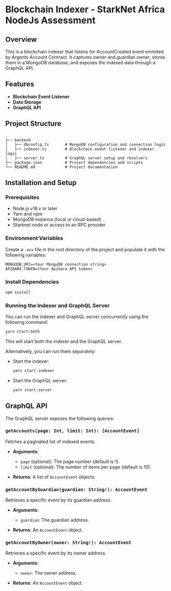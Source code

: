 # Blockchain Indexer - StarkNet Africa NodeJs Assessment

## Overview

This is a blockchain indexer that listens for AccountCreated event emmited by Argents Account Contract. It captures owner and guardian owner, stores them in a MongoDB database, and exposes the indexed data through a GraphQL API. 

## Features

- **Blockchain Event Listener**
- **Data Storage**
- **GraphQL API**

## Project Structure

```plaintext
.
├── backend
│   ├── dbconfig.ts       # MongoDB configuration and connection logic
│   ├── indexer.ts        # Blockchain event listener and indexer logic
│   ├── server.ts         # GraphQL server setup and resolvers
├── package.json          # Project dependencies and scripts
└── README.md             # Project documentation
```

## Installation and Setup

### Prerequisites

- Node.js v16.x or later
- Yarn and npm
- MongoDB instance (local or cloud-based)
- Starknet node or access to an RPC provider

### Environment Variables

Create a `.env` file in the root directory of the project and populate it with the following variables:

```plaintext
MONGODB_URI=<Your MongoDB connection string>
APIBARA_TOKEN=<Your Apibara API token>
```

### Install Dependencies

```bash
npm install
```

### Running the Indexer and GraphQL Server

You can run the indexer and GraphQL server concurrently using the following command:

```bash
yarn start:both
```

This will start both the indexer and the GraphQL server.

Alternatively, you can run them separately:

- Start the indexer:

  ```bash
  yarn start:indexer
  ```

- Start the GraphQL server:

  ```bash
  yarn start:server
  ```

## GraphQL API

The GraphQL server exposes the following queries:

### `getAccounts(page: Int, limit: Int): [AccountEvent]`

Fetches a paginated list of indexed events.

- **Arguments**:
  - `page` (optional): The page number (default is 1).
  - `limit` (optional): The number of items per page (default is 10).

- **Returns**: A list of `AccountEvent` objects.

### `getAccountByGuardian(guardian: String!): AccountEvent`

Retrieves a specific event by its guardian address.

- **Arguments**:
  - `guardian`: The guardian address.

- **Returns**: An `AccountEvent` object.

### `getAccountByOwner(owner: String!): AccountEvent`

Retrieves a specific event by its owner address.

- **Arguments**:
  - `owner`: The owner address.

- **Returns**: An `AccountEvent` object.

```
```
